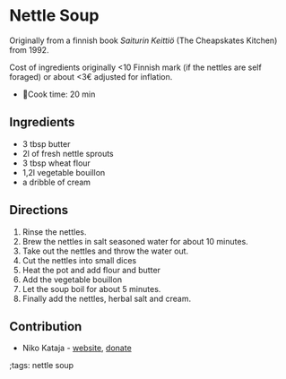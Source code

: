# Nettle Soup  

Originally from a finnish book _Saiturin Keittiö_ (The Cheapskates Kitchen) from 1992.

Cost of ingredients originally <10 Finnish mark (if the nettles are self foraged) or about <3€ adjusted for inflation.

- 🍳Cook time: 20 min

## Ingredients

- 3 tbsp butter
- 2l of fresh nettle sprouts
- 3 tbsp wheat flour
- 1,2l vegetable bouillon
- a dribble of cream

## Directions

1. Rinse the nettles.
2. Brew the nettles in salt seasoned water for about 10 minutes.
3. Take out the nettles and throw the water out.
4. Cut the nettles into small dices
5. Heat the pot and add flour and butter
6. Add the vegetable bouillon
7. Let the soup boil for about 5 minutes.
8. Finally add the nettles, herbal salt and cream.

## Contribution

- Niko Kataja - [website](https://github.com/Nikedi), [donate](https://paypal.me/Nkataja)

;tags: nettle soup